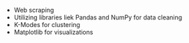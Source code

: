 - Web scraping
- Utilizing libraries liek Pandas and NumPy for data cleaning
- K-Modes for clustering
- Matplotlib for visualizations
